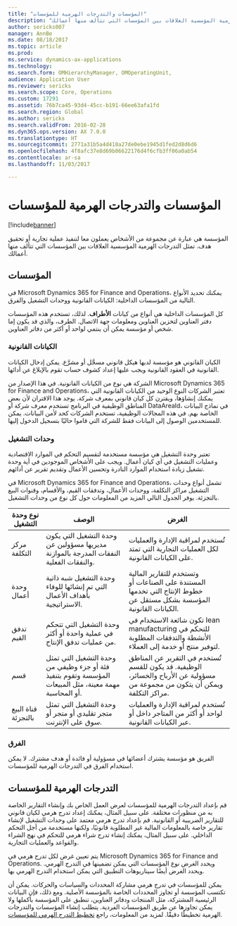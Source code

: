```yaml
---
title: "المؤسسات والتدرجات الهرمية للمؤسسات"
description: "المؤسسة هي عبارة عن مجموعة من الأشخاص يعملون معا لتنفيذ عملية تجارية أو تحقيق هدف. تمثل التدرجات الهرمية المؤسسية العلاقات بين المؤسسات التي تتألف منها أعمالك."
author: sericks007
manager: AnnBe
ms.date: 08/18/2017
ms.topic: article
ms.prod: 
ms.service: dynamics-ax-applications
ms.technology: 
ms.search.form: OMHierarchyManager, OMOperatingUnit,
audience: Application User
ms.reviewer: sericks
ms.search.scope: Core, Operations
ms.custom: 17291
ms.assetid: 76b7ca45-93d4-45cc-b191-66ee63afa1fd
ms.search.region: Global
ms.author: sericks
ms.search.validFrom: 2016-02-28
ms.dyn365.ops.version: AX 7.0.0
ms.translationtype: HT
ms.sourcegitcommit: 2771a31b5a4d418a27de0ebe1945d1fed2d8d6d6
ms.openlocfilehash: 4f8afc37e8d69b06622176d4f6cfb3ff06a0ab54
ms.contentlocale: ar-sa
ms.lasthandoff: 11/03/2017

---
```


# <a name="organizations-and-organizational-hierarchies"></a>المؤسسات والتدرجات الهرمية للمؤسسات

[!include[banner](../includes/banner.md)]


المؤسسة هي عبارة عن مجموعة من الأشخاص يعملون معا لتنفيذ عملية تجارية أو تحقيق هدف. تمثل التدرجات الهرمية المؤسسية العلاقات بين المؤسسات التي تتألف منها أعمالك.

<a name="organizations"></a>المؤسسات
-------------

في Microsoft Dynamics 365 for Finance and Operations، يمكنك تحديد الأنواع التالية من المؤسسات الداخلية: الكيانات القانونية ووحدات التشغيل والفرق.

كل المؤسسات الداخلية هي أنواع من كيانات **الأطراف**. لذلك، تستخدم هذه المؤسسات دفتر العناوين لتخزين العناوين ومعلومات جهة الاتصال. الطرف، والذي قد يكون إما شخص أو مؤسسة يمكن أن ينتمي لواحد أو أكثر من دفاتر العناوين.
### <a name="legal-entities"></a>الكيانات القانونية

الكيان القانوني هو مؤسسة لديها هيكل قانوني مسجَّل أو مشرَّع. يمكن إدخال الكيانات القانونية في العقود القانونية ويجب عليها إعداد كشوف حساب تقوم بالإبلاغ عن أدائها. 

الشركة هي نوع من الكيانات القانونية. في هذا الإصدار من Microsoft Dynamics 365 for Finance and Operations، تعتبر الشركات النوع الوحيد من الكيانات القانونية التي يمكنك إنشاؤها، ويقترن كل كيان قانوني بمعرف شركة. يوجد هذا الاقتران لأن بعض المناطق الوظيفية في البرنامج تستخدم معرف شركة أو DataAreaId، في نماذج البيانات الخاصة بهم. في هذه المجالات الوظيفية، تستخدم الشركات كحد لأمن البيانات. يمكن للمستخدمين الوصول إلى البيانات فقط للشركة التي قاموا حاليًا بتسجيل الدخول إليها.

### <a name="operating-units"></a>وحدات التشغيل

تعتبر وحدة التشغيل هي مؤسسة مستخدمة لتقسيم التحكم في الموارد الاقتصادية وعمليات التشغيل في أي كيان أعمال. ويجب على الأشخاص الموجودين في أية وحدة تشغيل زيادة استخدام الموارد النادرة وتحسين الأعمال وتقديم تقرير عن أدائهم. 

في Microsoft Dynamics 365 for Finance and Operations، تشمل أنواع وحدات التشغيل مراكز التكلفة، ووحدات الأعمال، وتدفقات القيم، والأقسام، وقنوات البيع بالتجزئة. يوفر الجدول التالي المزيد من المعلومات حول كل نوع من وحدات التشغيل.

| نوع وحدة التشغيل | الوصف         | الغرض      |
|---------------------|---------------------|--------------|
| مركز التكلفة         | وحدة التشغيل التي يكون مديريها مسؤولين عن النفقات المدرجة بالموازنة والنفقات الفعلية.                                                      | تُستخدم لمراقبة الإدارة والعمليات لكل العمليات التجارية التي تمتد على الكيانات القانونية.                                         |
| وحدة أعمال       | وحدة التشغيل شبه ذاتية التي تم إنشائها للوفاء بأهداف الأعمال الاستراتيجية.                                                        | وتستخدم للتقارير المالية المستندة على الصناعات أو خطوط الإنتاج التي تخدمها المؤسسة بشكل مستقل عن الكيانات القانونية. |
| تدفق القيم        | وحدة التشغيل التي تتحكم في عملية واحدة أو أكثر من عمليات تدفق الإنتاج.                                                                                  | تكون شائعة الاستخدام في lean manufacturing للتحكم في الأنشطة والتدفقات المطلوبة لتوفير منتج أو خدمة إلى العملاء.  |
| قسم          | وحدة التشغيل التي تمثل فئة أو جزء وظيفي من المؤسسة وتقوم بتنفيذ مهمة معينة، مثل المبيعات أو المحاسبة. | تُستخدم في التقرير عن المناطق الوظيفية. قد يكون للقسم مسؤولية عن الأرباح والخسائر، ويمكن أن يتكون من مجموعة من مراكز التكلفة.   |
| قناة البيع بالتجزئة      | وحدة التشغيل التي تمثل متجر تقليدي أو متجر أو سوق على الإنترنت.                                          | تُستخدم لمراقبة الإدارة والعمليات لواحد أو أكثر من المتاجر داخل أو عبر الكيانات القانونية.                                  |

### <a name="teams"></a>الفرق

الفريق هو مؤسسة يشترك أعضائها في مسؤولية أو فائدة أو هدف مشترك. لا يمكن استخدام الفرق في التدرجات الهرمية للمؤسسات.‬

<a name="organizational-hierarchies"></a>التدرجات الهرمية للمؤسسات
--------------------------

قم بإعداد التدرجات الهرمية للمؤسسات لعرض العمل الخاص بك وإنشاء التقارير الخاصة به من منظورات مختلفة. على سبيل المثال، يمكنك إعداد تدرج هرمي لكيان قانوني للتقارير الضريبية أو القانونية. قم بإعداد تدرج هرمي معتمد على وحدات التشغيل لإنشاء تقارير خاصة بالمعلومات المالية غير المطلوبة قانونيًا، ولكنها مستخدمة من أجل التحكم الداخلي. على سبيل المثال، يمكنك إنشاء تدرج شراء هرمي للتحكم في نهج الشراء والقواعد والعمليات التجارية. 

يتم تعيين غرض لكل تدرج هرمي في Microsoft Dynamics 365 for Finance and Operations. ويحدد الغرض نوع المؤسسات التي يمكن تضمينها في التدرج الهرمي. ويحدد الغرض أيضًا سيناريوهات التطبيق التي يمكن استخدام التدرج الهرمي بها. 

يمكن للمؤسسات في تدرج هرمي مشاركة المحددات والسياسات والحركات. يمكن أن تكتسب المؤسسة أو تجاوز المحددات الخاصة بالمؤسسة الأصلية. ومع ذلك، فإن البيانات الرئيسية المشتركة، مثل المنتجات ودفاتر العناوين، تنطبق على المؤسسة بأكملها ولا يمكن تجاوزها عن طريق المؤسسات الفردية. يتطلب إنشاء المؤسسات والتدرجات الهرمية تخطيطًا دقيقًَا. لمزيد من المعلومات، راجع [تخطيط التدرج الهرمي للمؤسسات‬](plan-organizational-hierarchy.md).






